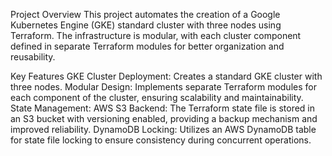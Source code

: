Project Overview
This project automates the creation of a Google Kubernetes Engine (GKE) standard cluster with three nodes using Terraform. The infrastructure is modular, with each cluster component defined in separate Terraform modules for better organization and reusability.

Key Features
GKE Cluster Deployment: Creates a standard GKE cluster with three nodes.
Modular Design: Implements separate Terraform modules for each component of the cluster, ensuring scalability and maintainability.
State Management:
AWS S3 Backend: The Terraform state file is stored in an S3 bucket with versioning enabled, providing a backup mechanism and improved reliability.
DynamoDB Locking: Utilizes an AWS DynamoDB table for state file locking to ensure consistency during concurrent operations.